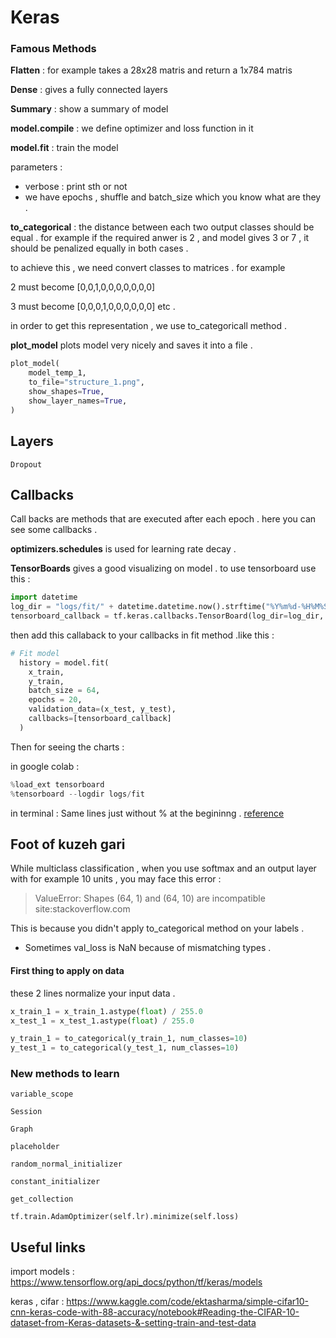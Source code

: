 # Keras 

### Famous Methods

**Flatten** : for example takes a 28x28 matris and return a 1x784 matris

**Dense** : gives a fully connected layers

**Summary** : show a summary of model 

**model.compile** : we define optimizer and loss function in it

**model.fit** : train the model 

parameters : 
* verbose : print sth or not 
* we have epochs , shuffle and batch_size which you know what are they . 


**to_categorical** : the distance between each two output classes should be equal . for example if the required anwer is 2 , and model gives 3 or 7 , it should be penalized equally in both cases . 

to achieve this , we need convert classes to matrices . for example 

2 must become [0,0,1,0,0,0,0,0,0,0]

3 must become [0,0,0,1,0,0,0,0,0,0]
etc .

in order to get this representation , we use to_categoricall method . 

**plot_model** plots model very nicely and saves it into a file . 
```python
plot_model(
    model_temp_1,
    to_file="structure_1.png",
    show_shapes=True,
    show_layer_names=True,
)
```

## Layers
`Dropout` 

## Callbacks 
Call backs are methods that are executed after each epoch . here you can see some callbacks . 

**optimizers.schedules** is used for learning rate decay . 

**TensorBoards** gives a good visualizing on model . to use tensorboard use this :
```python
import datetime
log_dir = "logs/fit/" + datetime.datetime.now().strftime("%Y%m%d-%H%M%S")
tensorboard_callback = tf.keras.callbacks.TensorBoard(log_dir=log_dir, histogram_freq=1)
```

then add this callaback to your callbacks in fit method .like this : 
```python
# Fit model
  history = model.fit(
    x_train, 
    y_train, 
    batch_size = 64, 
    epochs = 20,
    validation_data=(x_test, y_test),
    callbacks=[tensorboard_callback]
  )
```

Then for seeing the charts : 

in google colab : 
```python
%load_ext tensorboard
%tensorboard --logdir logs/fit
```

in terminal : Same lines just without % at the begininng . 
[reference](https://www.tensorflow.org/tensorboard/get_started)

## Foot of kuzeh gari

While multiclass classification , when you use softmax and an output layer with for example 10 units , you may face this error : 

> ValueError: Shapes (64, 1) and (64, 10) are incompatible site:stackoverflow.com

This is because you didn't apply to_categorical method on your labels  . 

* Sometimes val_loss is NaN because of mismatching types . 

#### First thing to apply on data 

these 2 lines normalize your input data . 

```python
x_train_1 = x_train_1.astype(float) / 255.0
x_test_1 = x_test_1.astype(float) / 255.0

y_train_1 = to_categorical(y_train_1, num_classes=10)
y_test_1 = to_categorical(y_test_1, num_classes=10)
```

### New methods to learn

`variable_scope`

`Session`

`Graph`

`placeholder`

`random_normal_initializer`

`constant_initializer`

`get_collection`

`tf.train.AdamOptimizer(self.lr).minimize(self.loss)`

## Useful links 
import models : https://www.tensorflow.org/api_docs/python/tf/keras/models

keras , cifar : https://www.kaggle.com/code/ektasharma/simple-cifar10-cnn-keras-code-with-88-accuracy/notebook#Reading-the-CIFAR-10-dataset-from-Keras-datasets-&-setting-train-and-test-data
